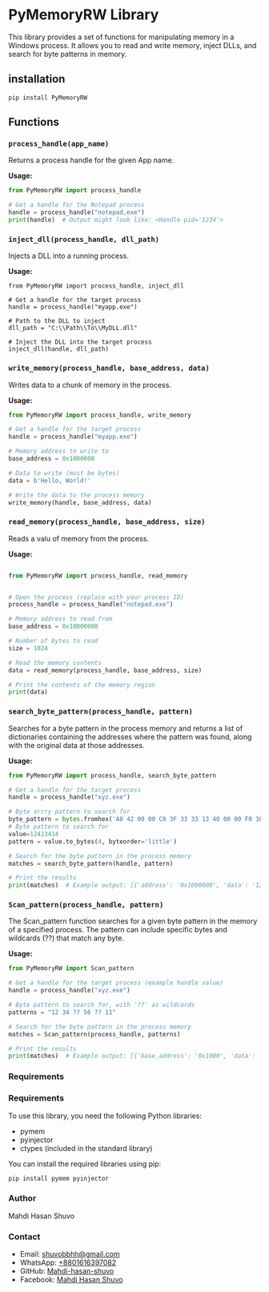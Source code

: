 #  PyMemoryRW Library

This library provides a set of functions for manipulating memory in a Windows process. It allows you to read and write memory, inject DLLs, and search for byte patterns in memory.
## installation
<pre><code>pip install PyMemoryRW</code></pre> 
## Functions

### `process_handle(app_name)`

Returns a process handle for the given App name.

**Usage:**
```python
from PyMemoryRW import process_handle

# Get a handle for the Notepad process
handle = process_handle("notepad.exe")
print(handle)  # Output might look like: <Handle pid='1234'>
```
### `inject_dll(process_handle, dll_path)`

Injects a DLL into a running process.

**Usage:**
```
from PyMemoryRW import process_handle, inject_dll

# Get a handle for the target process
handle = process_handle("myapp.exe")

# Path to the DLL to inject
dll_path = "C:\\Path\\To\\MyDLL.dll"

# Inject the DLL into the target process
inject_dll(handle, dll_path)
```

### `write_memory(process_handle, base_address, data) `
Writes data to a chunk of memory in the process.

**Usage:**
```python
from PyMemoryRW import process_handle, write_memory

# Get a handle for the target process
handle = process_handle("myapp.exe")

# Memory address to write to
base_address = 0x1000000

# Data to write (must be bytes)
data = b'Hello, World!'

# Write the data to the process memory
write_memory(handle, base_address, data)
```


### `read_memory(process_handle, base_address, size)`
Reads a valu of memory from the process.

**Usage:**
```python

from PyMemoryRW import process_handle, read_memory


# Open the process (replace with your process ID)
process_handle = process_handle("notepad.exe")

# Memory address to read from
base_address = 0x10000000

# Number of bytes to read
size = 1024

# Read the memory contents
data = read_memory(process_handle, base_address, size)

# Print the contents of the memory region
print(data)

```
### `search_byte_pattern(process_handle, pattern) `
Searches for a byte pattern in the process memory and returns a list of dictionaries containing the addresses where the pattern was found, along with the original data at those addresses.

**Usage:**
```python
from PyMemoryRW import process_handle, search_byte_pattern

# Get a handle for the target process
handle = process_handle("xyz.exe")

# Byte arrry pattern to search for
byte_pattern = bytes.fromhex('A0 42 00 00 C0 3F 33 33 13 40 00 00 F0 3F 00')
# Byte pattern to search for
value=12413414
pattern = value.to_bytes(4, byteorder='little')

# Search for the byte pattern in the process memory
matches = search_byte_pattern(handle, pattern)

# Print the results
print(matches)  # Example output: [{'address': '0x1000000', 'data': '12345678'}, {'address': '0x2000000', 'data': '12345678'}]
```


### `Scan_pattern(process_handle, pattern) `
The Scan_pattern function searches for a given byte pattern in the memory of a specified process. The pattern can include specific bytes and wildcards (??) that match any byte.

**Usage:**
```python
from PyMemoryRW import Scan_pattern

# Get a handle for the target process (example handle value)
handle = process_handle("xyz.exe")

# Byte pattern to search for, with '??' as wildcards
patterns = "12 34 ?? 56 ?? 11"

# Search for the byte pattern in the process memory
matches = Scan_pattern(process_handle, patterns)

# Print the results
print(matches)  # Example output: [{'base_address': '0x1000', 'data': '12 34 78 56 88 11'}, {'base_address': '0x2000', 'data': '12 34 90 56 33 11'}]

```


### Requirements
<h3>Requirements</h3> <p>To use this library, you need the following Python libraries:</p> <ul> <li>pymem</li> <li>pyinjector</li> <li>ctypes (included in the standard library)</li> </ul> <p>You can install the required libraries using pip:</p> <pre><code>pip install pymem pyinjector</code></pre> 
<h3>Author</h3>
<p>Mahdi Hasan Shuvo</p>
<h3>Contact</h3>
<ul>
  <li>Email: <a href="mailto:shuvobbhh@gmail.com">shuvobbhh@gmail.com</a></li>
  <li>WhatsApp: <a href="https://wa.me/+8801616397082">+8801616397082</a></li>
  <li>GitHub: <a href="https://github.com/Mahdi-hasan-shuvo">Mahdi-hasan-shuvo</a></li>
  <li>Facebook: <a href="https://www.facebook.com/ma4D1">Mahdi Hasan Shuvo</a></li>
</ul>

